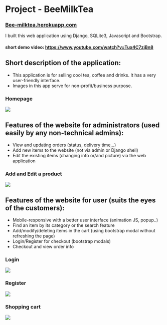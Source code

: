 # Project - BeeMilkTea
### [Bee-milktea.herokuapp.com](http://bee-milktea.herokuapp.com/)

I built this web application using Django, SQLite3, Javascript and Bootstrap.
#### short demo video: https://www.youtube.com/watch?v=Tux4C7zjBn8

## Short description of the application:
- This application is for selling cool tea, coffee and drinks. It has a very user-friendly interface.
- Images in this app serve for non-profit/business purpose.

### Homepage	
![](https://i.imgur.com/ce5sTzp.jpg)


## Features of the website for administrators (used easily by any non-technical admins):
- View and updating orders (status, delivery time,..)
- Add new items to the website (not via admin or Django shell)
- Edit the existing items (changing info or/and picture) via the web application

### Add and Edit a product
![](https://i.imgur.com/B9oLvTN.jpg)


## Features of the website for user (suits the eyes of the customers):
- Mobile-responsive with a better user interface (animation JS, popup..)
- Find an item by its category or the search feature
- Add/modify/deleting items in the cart (using bootstrap modal without refreshing the page)
- Login/Register for checkout (bootstrap modals)
- Checkout and view order info

### Login
![](https://i.imgur.com/eUbvBhZ.jpg)

### Register
![](https://i.imgur.com/ecYa8Ng.jpg)

### Shopping cart
![](https://i.imgur.com/wTF1ymg.jpg)
